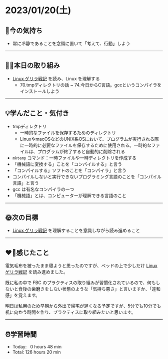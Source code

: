 # 2023/01/20(土)
## 🕺今の気持ち
- 常に冷静であることを念頭に置いて「考えて、行動」しよう

---


## ✍🏻本日の取り組み
- [Linux ゲリラ戦記](https://web.archive.org/web/20210413184001/http://www.garunimo.com/program/linux/) を読み、Linux を理解する
  - 70.tmpディレクトリの話 ~ 74.今日からC言語。gccというコンパイラをインストールしよう

---


## 💡学んだこと・気付き
- tmpディレクトリ
  - 一時的なファイルを保存するためのディレクトリ
  - LinuxやmacOSなどのUNIX系OSにおいて、プログラムが実行される際に一時的に必要なファイルを保存するために使用される。一時的なファイルは、プログラムが終了すると自動的に削除される
- `mktemp` コマンド：一時ファイルや一時ディレクトリを作成する
- 「機械語に変換する」ことを「コンパイルする」と言う
- 「コンパイルする」ソフトのことを「コンパイラ」と言う
- コンパイルしないと実行できないプログラミング言語のことを「コンパイル言語」と言う
- gcc は有名なコンパイラの一つ
- 「機械語」とは、コンピューターが理解できる言語のこと


---


## 🌞次の目標
- [Linux ゲリラ戦記](https://web.archive.org/web/20210413184001/http://www.garunimo.com/program/linux/) を理解することを意識しながら読み進めること

---


## ❤️‍🔥感じたこと
電気毛布を被ったまま寝ようと思ったのですが、ベッドの上で少しだけ [Linux ゲリラ戦記](https://web.archive.org/web/20210413184001/http://www.garunimo.com/program/linux/) を読み進めました。

既に私の中で FBC のプラクティスの取り組みが習慣化されているので、何もしないと食後の歯磨きをしない状態のような「気持ち悪さ」と言いますか、「違和感」を覚えます。

明日は私用のため早朝から外出で帰宅が遅くなる予定ですが、5分でも10分でも机に向かう時間を作り、プラクティスに取り組みたいと思います。

---


## ⏰学習時間
- Today:&nbsp;&nbsp; 0 hours 48 min
- Total: 126 hours 20 min
